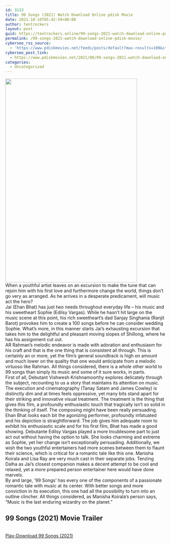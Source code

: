 ```yaml
---
id: 3133
title: 99 Songs (2021) Watch Download Online pdisk Movie
date: 2021-10-16T05:42:59+00:00
author: tentrockers
layout: post
guid: https://tentrockers.online/99-songs-2021-watch-download-online-pdisk-movie/
permalink: /99-songs-2021-watch-download-online-pdisk-movie/
cyberseo_rss_source:
  - 'https://www.pdiskmovies.net/feeds/posts/default?max-results=100&start-index=901'
cyberseo_post_link:
  - https://www.pdiskmovies.net/2021/08/99-songs-2021-watch-download-online.html
categories:
  - Uncategorized
---
```

<div class="separator">
  <a href="https://1.bp.blogspot.com/-L3YVCDkGCpg/YRvV4CGohNI/AAAAAAAAASk/k44_m2Xym8g8JEiHVyVzCx6arN7cEFfBQCLcBGAsYHQ/s1280/99%2BSongs%2B%25282021%2529%2BWatch%2BDownload%2BOnline%2Bpdisk%2BMovie.jpg" imageanchor="1"><img loading="lazy" border="0" data-original-height="1280" data-original-width="829" height="640" src="https://1.bp.blogspot.com/-L3YVCDkGCpg/YRvV4CGohNI/AAAAAAAAASk/k44_m2Xym8g8JEiHVyVzCx6arN7cEFfBQCLcBGAsYHQ/w414-h640/99%2BSongs%2B%25282021%2529%2BWatch%2BDownload%2BOnline%2Bpdisk%2BMovie.jpg" width="414" /></a>
</div>



<div>
  <div>
    <span>When a youthful artist leaves on an excursion to make the tune that can rejoin him with his first love and furthermore change the world, things don&#8217;t go very as arranged. As he arrives in a desperate predicament, will music act the hero?&nbsp;</span>
  </div>
  
  <div>
    <span>Jai (Ehan Bhat) has just two needs throughout everyday life – his music and his sweetheart Sophie (Edilsy Vargas). While he hasn&#8217;t hit large on the music scene at this point, his rich sweetheart&#8217;s dad Sanjay Singhania (Ranjit Barot) provokes him to create a 100 songs before he can consider wedding Sophie. What&#8217;s more, in this manner starts Jai&#8217;s exhausting excursion that takes him to the delightful and pleasant moving slopes of Shillong, where he has his assignment cut out.&nbsp;</span>
  </div>
  
  <div>
    <span>AR Rahman&#8217;s melodic endeavor is made with adoration and enthusiasm for his craft and that is the one thing that is consistent all through. This is certainly an or more, yet the film&#8217;s general soundtrack is high on amount and much lower on the quality that one would anticipate from a melodic virtuoso like Rahman. All things considered, there is a whole other world to 99 songs than simply its music and some of it sure works, in parts.&nbsp;</span>
  </div>
  
  <div>
    <span>First of all, Debutant Vishwesh Krishnamoorthy explores delicately through the subject, recounting to us a story that maintains its attention on music. The execution and cinematography (Tanay Satam and James Cowley) is distinctly dim and at times feels oppressive, yet many bits stand apart for their striking and innovative visual treatment. The treatment is the thing that gives this film, a profoundly enthusiastic touch that tragically isn&#8217;t so solid in the thinking of itself. The composing might have been really persuading.&nbsp;</span>
  </div>
  
  <div>
    <span>Ehan Bhat looks each bit the agonizing performer, profoundly infatuated and his depiction is straightforward. The job gives him adequate room to exhibit his enthusiastic scale and for his first film, Bhat has made a good showing. Debutante Edilsy Vargas played a more troublesome part to just act out without having the option to talk. She looks charming and extreme as Sophie, yet her change isn&#8217;t exceptionally persuading. Additionally, we wish the two youthful entertainers had more scenes between them to flaunt their science, which is critical for a romantic tale like this one. Manisha Koirala and Lisa Ray are very much cast in their separate jobs. Tenzing Dalha as Jai&#8217;s closest companion makes a decent attempt to be cool and relaxed, yet a more prepared person entertainer here would have done marvels.&nbsp;</span>
  </div>
  
  <div>
    <span>By and large, &#8217;99 Songs&#8217; has every one of the components of a passionate romantic tale with music at its center. With better songs and more conviction in its execution, this one had all the possibility to turn into an outline clincher. All things considered, as Manisha Koirala&#8217;s person says, &#8220;Music is the last enduring wizardry on the planet.&#8221;</span>
  </div>
</div>

<div>
  <h2>
    <span>99 Songs (2021) Movie Trailer</span>
  </h2>
</div>

  
<a href="https://kofilink.com/1/bnYyaXY5MDA0Z3Q1?dn=1" onclick="window.open('https://kofilink.com/1/bnYyaXY5MDA0Z3Q1?dn=1','popup','width=600,height=600'); return false;" target="popup" rel="noopener"><br /> Play-Download 99 Songs (2021)<br /> </a>